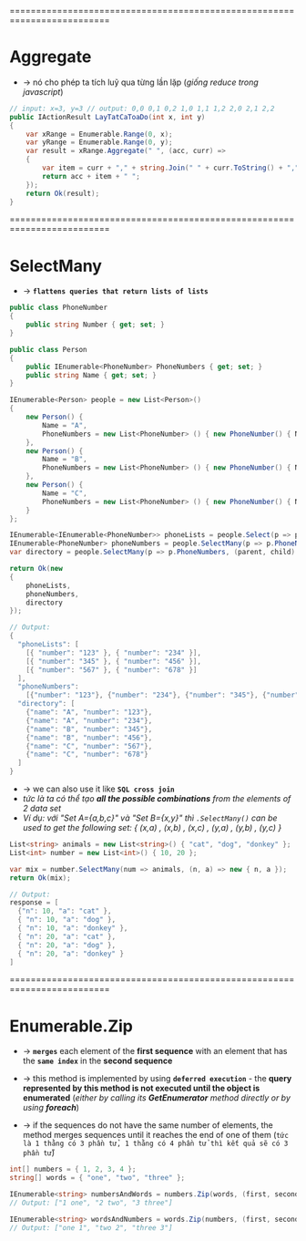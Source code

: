 =========================================================================
# Aggregate
* -> nó cho phép ta tích luỹ qua từng lần lặp (_giống reduce trong javascript_)

```cs
// input: x=3, y=3 // output: 0,0 0,1 0,2 1,0 1,1 1,2 2,0 2,1 2,2
public IActionResult LayTatCaToaDo(int x, int y)
{
    var xRange = Enumerable.Range(0, x);
    var yRange = Enumerable.Range(0, y);
    var result = xRange.Aggregate(" ", (acc, curr) =>
    {
        var item = curr + "," + string.Join(" " + curr.ToString() + ",", yRange);
        return acc + item + " ";
    });
    return Ok(result);
} 
```

=========================================================================
# SelectMany
* -> **`flattens queries that return lists of lists`**
```cs
public class PhoneNumber
{
    public string Number { get; set; }
}

public class Person
{
    public IEnumerable<PhoneNumber> PhoneNumbers { get; set; }
    public string Name { get; set; }
}

IEnumerable<Person> people = new List<Person>()
{
    new Person() { 
        Name = "A", 
        PhoneNumbers = new List<PhoneNumber> () { new PhoneNumber() { Number = "123" }, new PhoneNumber() { Number = "234" }} 
    },
    new Person() { 
        Name = "B", 
        PhoneNumbers = new List<PhoneNumber> () { new PhoneNumber() { Number = "345" }, new PhoneNumber() { Number = "456" }}
    },
    new Person() { 
        Name = "C", 
        PhoneNumbers = new List<PhoneNumber> () { new PhoneNumber() { Number = "567" }, new PhoneNumber() { Number = "678" }}
    }
};

IEnumerable<IEnumerable<PhoneNumber>> phoneLists = people.Select(p => p.PhoneNumbers);
IEnumerable<PhoneNumber> phoneNumbers = people.SelectMany(p => p.PhoneNumbers);
var directory = people.SelectMany(p => p.PhoneNumbers, (parent, child) => new { parent.Name, child.Number });

return Ok(new
{
    phoneLists,
    phoneNumbers,
    directory
});

// Output:
{
  "phoneLists": [
    [{ "number": "123" }, { "number": "234" }],
    [{ "number": "345" }, { "number": "456" }],
    [{ "number": "567" }, { "number": "678" }]
  ],
  "phoneNumbers": 
    [{"number": "123"}, {"number": "234"}, {"number": "345"}, {"number": "456"}, {"number": "567"}, {"number": "678"}],
  "directory": [
    {"name": "A", "number": "123"}, 
    {"name": "A", "number": "234"},
    {"name": "B", "number": "345"},
    {"name": "B", "number": "456"},
    {"name": "C", "number": "567"},
    {"name": "C", "number": "678"}
  ]
}
```

* -> we can also use it like **`SQL cross join`** 
* _tức là ta có thể tạo **all the possible combinations** from the elements of 2 data set_
* _Ví dụ: với "Set A={a,b,c}" và "Set B={x,y}" thì `.SelectMany()` can be used to get the following set: { (x,a) , (x,b) , (x,c) , (y,a) , (y,b) , (y,c) }_

```cs
List<string> animals = new List<string>() { "cat", "dog", "donkey" };
List<int> number = new List<int>() { 10, 20 };

var mix = number.SelectMany(num => animals, (n, a) => new { n, a });
return Ok(mix);

// Output:
response = [
  {"n": 10, "a": "cat" },
  { "n": 10, "a": "dog" },
  { "n": 10, "a": "donkey" },
  { "n": 20, "a": "cat" },
  { "n": 20, "a": "dog" },
  { "n": 20, "a": "donkey" }
]
```

=========================================================================
# Enumerable.Zip
* -> **`merges`** each element of the **first sequence** with an element that has the **`same index`** in the **second sequence**

* -> this method is implemented by using **`deferred execution`** - the **query represented by this method is not executed until the object is enumerated** (_either by calling its **GetEnumerator** method directly or by using **foreach**_)
* -> if the sequences do not have the same number of elements, the method merges sequences until it reaches the end of one of them (`tức là 1 thằng có 3 phần tử, 1 thằng có 4 phần tử thì kết quả sẽ có 3 phần tử`)

```cs
int[] numbers = { 1, 2, 3, 4 };
string[] words = { "one", "two", "three" };

IEnumerable<string> numbersAndWords = numbers.Zip(words, (first, second) => first + " " + second);
// Output: ["1 one", "2 two", "3 three"]

IEnumerable<string> wordsAndNumbers = words.Zip(numbers, (first, second) => first + " " + second);
// Output: ["one 1", "two 2", "three 3"]
```